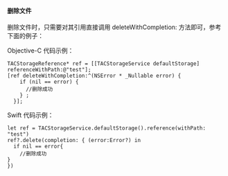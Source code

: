 #### 删除文件
删除文件时，只需要对其引用直接调用 deleteWithCompletion: 方法即可，参考下面的例子：

Objective-C 代码示例：
```
TACStorageReference* ref = [[TACStorageService defaultStorage] referenceWithPath:@"test"];
[ref deleteWithCompletion:^(NSError * _Nullable error) {
    if (nil == error) {
      //删除成功
    } ;
  }];
```

Swift 代码示例：
```
let ref = TACStorageService.defaultStorage().reference(withPath: "test")
ref?.delete(completion: { (error:Error?) in
  if nil == error{
    //删除成功
}
})
```
